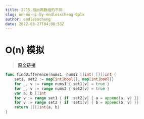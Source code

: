 ```yaml
---
title: 2215.找出两数组的不同
slug: on-mo-ni-by-endlesscheng-0plx
author: endlesscheng
date: 2022-03-27T04:08:53Z
---
```

# O(n) 模拟
 
> [原文链接](https://leetcode.cn/problems/find-the-difference-of-two-arrays/solution/on-mo-ni-by-endlesscheng-0plx)
```go
func findDifference(nums1, nums2 []int) [][]int {
	set1, set2 := map[int]bool{}, map[int]bool{}
	for _, v := range nums1 { set1[v] = true }
	for _, v := range nums2 { set2[v] = true }
	var a, b []int
	for v := range set1 { if !set2[v] { a = append(a, v) }}
	for v := range set2 { if !set1[v] { b = append(b, v) }}
	return [][]int{a, b}
}
```
